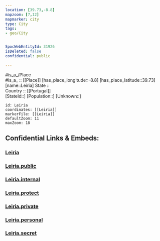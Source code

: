 ```yaml
---
location: [39.73,-8.8] 
mapzoom: [7,12] 
mapmarker: city 
type: City
tags:
- geo/City


SpocWebEntityId: 31926
isDeleted: false
confidential: public

---
```

#is_a_/Place  
#is_a_ :: [[Place]] 
[has_place_longitude::-8.8] 
[has_place_latitude::39.73] 
[name::Leiria] 
State ::  
Country :: [[Portugal]]  
[StateId::] 
[Population::] 
[Unknown::] 


```leaflet
id: Leiria
coordinates: [[Leiria]] 
markerFile: [[Leiria]] 
defaultZoom: 11 
maxZoom: 18
```


## Confidential Links & Embeds: 

### [Leiria](/_Standards/Earth/Continent/Europe/Europe~South/Portugal/Districts~Portugal/Leiria/City/Leiria.md) 

### [Leiria.public](/_public/Earth/Continent/Europe/Europe~South/Portugal/Districts~Portugal/Leiria/City/Leiria.public.md) 

### [Leiria.internal](/_internal/Earth/Continent/Europe/Europe~South/Portugal/Districts~Portugal/Leiria/City/Leiria.internal.md) 

### [Leiria.protect](/_protect/Earth/Continent/Europe/Europe~South/Portugal/Districts~Portugal/Leiria/City/Leiria.protect.md) 

### [Leiria.private](/_private/Earth/Continent/Europe/Europe~South/Portugal/Districts~Portugal/Leiria/City/Leiria.private.md) 

### [Leiria.personal](/_personal/Earth/Continent/Europe/Europe~South/Portugal/Districts~Portugal/Leiria/City/Leiria.personal.md) 

### [Leiria.secret](/_secret/Earth/Continent/Europe/Europe~South/Portugal/Districts~Portugal/Leiria/City/Leiria.secret.md)

